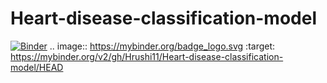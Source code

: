 # Heart-disease-classification-model
[![Binder](https://mybinder.org/badge_logo.svg)](https://mybinder.org/v2/gh/Hrushi11/Heart-disease-classification-model/HEAD)
.. image:: https://mybinder.org/badge_logo.svg
 :target: https://mybinder.org/v2/gh/Hrushi11/Heart-disease-classification-model/HEAD
